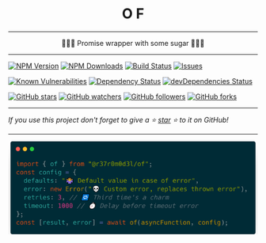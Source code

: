 <center><h1>O&nbsp;F</h1></center>

---

<center>🍡🍭🍬 Promise wrapper with some sugar 🍡🍭🍬</center>

---

[![NPM Version](https://img.shields.io/npm/v/@r37r0m0d3l/of.svg?style=flat)]()
[![NPM Downloads](https://img.shields.io/npm/dt/@r37r0m0d3l/of.svg?style=flat)]()
[![Build Status](https://travis-ci.org/r37r0m0d3l/of.svg?branch=master)](https://travis-ci.org/r37r0m0d3l/of)
[![Issues](https://img.shields.io/github/issues-raw/r37r0m0d3l/of.svg?maxAge=25000)](https://github.com/r37r0m0d3l/of/issues)

[![Known Vulnerabilities](https://snyk.io/test/github/r37r0m0d3l/of/badge.svg?targetFile=package.json)](https://snyk.io/test/github/r37r0m0d3l/of?targetFile=package.json)
[![Dependency Status](https://david-dm.org/r37r0m0d3l/of.svg)](https://david-dm.org/r37r0m0d3l/of)
[![devDependencies Status](https://david-dm.org/r37r0m0d3l/of/dev-status.svg)](https://david-dm.org/r37r0m0d3l/of?type=dev)

[![GitHub stars](https://img.shields.io/github/stars/r37r0m0d3l/of.svg?style=social&label=Star)](https://github.com/r37r0m0d3l/of)
[![GitHub watchers](https://img.shields.io/github/watchers/r37r0m0d3l/of.svg?style=social&label=Watch)](https://github.com/r37r0m0d3l/of)
[![GitHub followers](https://img.shields.io/github/followers/r37r0m0d3l.svg?style=social&label=Follow)](https://github.com/r37r0m0d3l/of)
[![GitHub forks](https://img.shields.io/github/forks/r37r0m0d3l/of.svg?style=social&label=Fork)]()

---

*If you use this project don't forget to give a ⭐ [star](https://github.com/r37r0m0d3l/of) ⭐ to it on GitHub!*

---

![OF](example.png?raw=true "OF")
